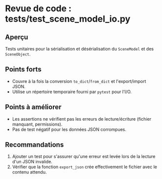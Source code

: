 # Revue de code : tests/test_scene_model_io.py

## Aperçu
Tests unitaires pour la sérialisation et désérialisation du `SceneModel` et des `SceneObject`.

## Points forts
- Couvre à la fois la conversion `to_dict`/`from_dict` et l'export/import JSON.
- Utilise un répertoire temporaire fourni par `pytest` pour l'I/O.

## Points à améliorer
- Les assertions ne vérifient pas les erreurs de lecture/écriture (fichier manquant, permissions).
- Pas de test négatif pour les données JSON corrompues.

## Recommandations
1. Ajouter un test pour s'assurer qu'une erreur est levée lors de la lecture d'un JSON invalide.
2. Vérifier que la fonction `export_json` crée effectivement le fichier avec le contenu attendu.
